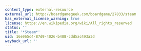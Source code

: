 ```yaml
---
content_type: external-resource
external_url: http://boardgamegeek.com/boardgame/27833/steam
has_external_license_warning: true
license: https://en.wikipedia.org/wiki/All_rights_reserved
status: ''
title: '*Steam*'
uid: 16e965c4-87d9-4026-b488-cdd5ac493a3d
wayback_url: ''
---
```

